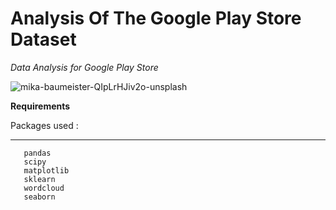
# Analysis Of The Google Play Store Dataset
_Data Analysis for Google Play Store_

![mika-baumeister-QIpLrHJiv2o-unsplash](https://user-images.githubusercontent.com/63910744/128625945-5fd3699e-8731-4e45-b9dd-823790c07477.jpg)

**Requirements**

Packages used : 
***
```numpy
   pandas
   scipy
   matplotlib
   sklearn
   wordcloud
   seaborn
